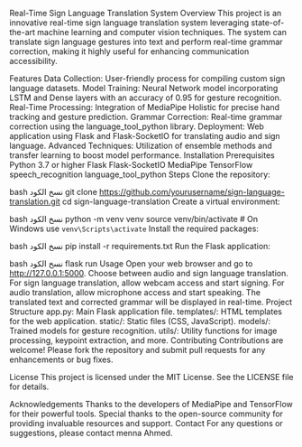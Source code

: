 Real-Time Sign Language Translation System
Overview
This project is an innovative real-time sign language translation system leveraging state-of-the-art machine learning and computer vision techniques. The system can translate sign language gestures into text and perform real-time grammar correction, making it highly useful for enhancing communication accessibility.

Features
Data Collection: User-friendly process for compiling custom sign language datasets.
Model Training: Neural Network model incorporating LSTM and Dense layers with an accuracy of 0.95 for gesture recognition.
Real-Time Processing: Integration of MediaPipe Holistic for precise hand tracking and gesture prediction.
Grammar Correction: Real-time grammar correction using the language_tool_python library.
Deployment: Web application using Flask and Flask-SocketIO for translating audio and sign language.
Advanced Techniques: Utilization of ensemble methods and transfer learning to boost model performance.
Installation
Prerequisites
Python 3.7 or higher
Flask
Flask-SocketIO
MediaPipe
TensorFlow
speech_recognition
language_tool_python
Steps
Clone the repository:

bash
نسخ الكود
git clone https://github.com/yourusername/sign-language-translation.git
cd sign-language-translation
Create a virtual environment:

bash
نسخ الكود
python -m venv venv
source venv/bin/activate  # On Windows use `venv\Scripts\activate`
Install the required packages:

bash
نسخ الكود
pip install -r requirements.txt
Run the Flask application:

bash
نسخ الكود
flask run
Usage
Open your web browser and go to http://127.0.0.1:5000.
Choose between audio and sign language translation.
For sign language translation, allow webcam access and start signing.
For audio translation, allow microphone access and start speaking.
The translated text and corrected grammar will be displayed in real-time.
Project Structure
app.py: Main Flask application file.
templates/: HTML templates for the web application.
static/: Static files (CSS, JavaScript).
models/: Trained models for gesture recognition.
utils/: Utility functions for image processing, keypoint extraction, and more.
Contributing
Contributions are welcome! Please fork the repository and submit pull requests for any enhancements or bug fixes.

License
This project is licensed under the MIT License. See the LICENSE file for details.

Acknowledgements
Thanks to the developers of MediaPipe and TensorFlow for their powerful tools.
Special thanks to the open-source community for providing invaluable resources and support.
Contact
For any questions or suggestions, please contact menna Ahmed.
